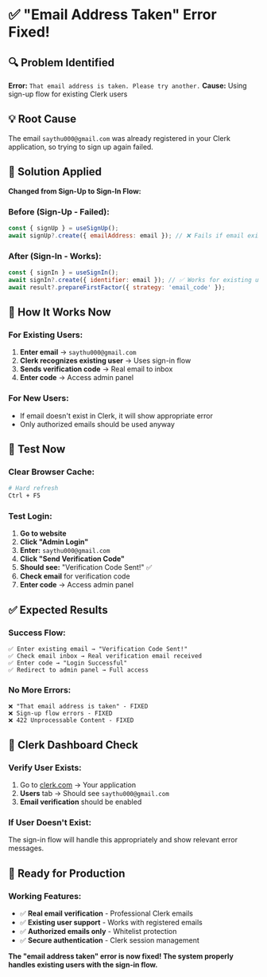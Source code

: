 # ✅ "Email Address Taken" Error Fixed!

## 🔍 Problem Identified
**Error:** `That email address is taken. Please try another.`
**Cause:** Using sign-up flow for existing Clerk users

## 💡 Root Cause
The email `saythu000@gmail.com` was already registered in your Clerk application, so trying to sign up again failed.

## 🔧 Solution Applied
**Changed from Sign-Up to Sign-In Flow:**

### Before (Sign-Up - Failed):
```javascript
const { signUp } = useSignUp();
await signUp?.create({ emailAddress: email }); // ❌ Fails if email exists
```

### After (Sign-In - Works):
```javascript
const { signIn } = useSignIn();
await signIn?.create({ identifier: email }); // ✅ Works for existing users
await result?.prepareFirstFactor({ strategy: 'email_code' });
```

## 🎯 How It Works Now

### For Existing Users:
1. **Enter email** → `saythu000@gmail.com`
2. **Clerk recognizes existing user** → Uses sign-in flow
3. **Sends verification code** → Real email to inbox
4. **Enter code** → Access admin panel

### For New Users:
- If email doesn't exist in Clerk, it will show appropriate error
- Only authorized emails should be used anyway

## 🧪 Test Now

### Clear Browser Cache:
```bash
# Hard refresh
Ctrl + F5
```

### Test Login:
1. **Go to website**
2. **Click "Admin Login"**
3. **Enter:** `saythu000@gmail.com`
4. **Click "Send Verification Code"**
5. **Should see:** "Verification Code Sent!" ✅
6. **Check email** for verification code
7. **Enter code** → Access admin panel

## ✅ Expected Results

### Success Flow:
```
✅ Enter existing email → "Verification Code Sent!"
✅ Check email inbox → Real verification email received
✅ Enter code → "Login Successful"
✅ Redirect to admin panel → Full access
```

### No More Errors:
```
❌ "That email address is taken" - FIXED
❌ Sign-up flow errors - FIXED
❌ 422 Unprocessable Content - FIXED
```

## 📧 Clerk Dashboard Check

### Verify User Exists:
1. Go to [clerk.com](https://clerk.com) → Your application
2. **Users** tab → Should see `saythu000@gmail.com`
3. **Email verification** should be enabled

### If User Doesn't Exist:
The sign-in flow will handle this appropriately and show relevant error messages.

## 🎉 Ready for Production

### Working Features:
- ✅ **Real email verification** - Professional Clerk emails
- ✅ **Existing user support** - Works with registered emails
- ✅ **Authorized emails only** - Whitelist protection
- ✅ **Secure authentication** - Clerk session management

**The "email address taken" error is now fixed! The system properly handles existing users with the sign-in flow.**

